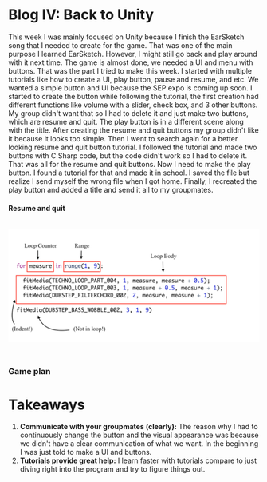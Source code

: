 # Blog IV: Back to Unity

This week I was mainly focused on Unity because I finish the EarSketch song that I needed to create for the game. That was one of the main purpose I learned EarSketch. However, I might still go back and play around with it next time. The game is almost done, we needed a UI and menu with buttons. That was the part I tried to make this week. I started with multiple tutorials like how to create a UI, play button, pause and resume, and etc. We wanted a simple button and UI because the SEP expo is coming up soon. I started to create the button while following the tutorial, the first creation had different functions like volume with a slider, check box, and 3 other buttons. My group didn't want that so I had to delete it and just make two buttons, which are resume and quit. The play button is in a different scene along with the title. After creating the resume and quit buttons my group didn't like it because it looks too simple. Then I went to search again for a better looking resume and quit button tutorial. I followed the tutorial and made two buttons with C Sharp code, but the code didn't work so I had to delete it. That was all for the resume and quit buttons. Now I need to make the play button. I found a tutorial for that and made it in school. I saved the file but realize I send myself the wrong file when I got home. Finally, I recreated the play button and added a title and send it all to my groupmates. 

#### Resume and quit

```python

```
![for loop](Loop_Components_PY.png)

### 
```python


```

### Game plan



# Takeaways
1. **Communicate with your groupmates (clearly):** The reason why I had to continuously change the button and the visual appearance was because we didn't have a clear communication of what we want. In the beginning I was just told to make a UI and buttons. 
2. **Tutorials provide great help:** I learn faster with tutorials compare to just diving right into the program and try to figure things out.


